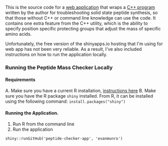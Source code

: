 This is the source code for a [web application](https://evanmunro.shinyapps.io/peptide-checker-app/) that wraps a [C++ program](https://github.com/evanmunro/peptide-checker) written by the author for troubleshooting solid state peptide synthesis, so that those without C++ or command line knowledge can use the code. It contains one extra feature from the C++ utility, which is the ability to specify position specific protecting groups that adjust the mass of specific amino acids. 

Unfortunately, the free version of the shinyapps.io hosting that I'm using for web app has not been very reliable. As a result, I've also included instructions on how to run the application locally. 

### Running the Peptide Mass Checker Locally 

#### Requirements
A. Make sure you have a current R installation, [instructions here](https://rstudio-education.github.io/hopr/starting.html) 
B. Make sure you have the R package `shiny` installed. From R, it can be installed using the following command: 
```install.packages("shiny")```

#### Running the Application. 
1. Run R from the command line
2. Run the application

```shiny::runGitHub('peptide-checker-app', 'evanmunro')``` 


